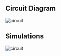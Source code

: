 
## Circuit Diagram

![circuit](https://user-images.githubusercontent.com/94305490/144299123-c3373403-ebfe-46a9-a513-9caa222c3bf8.png)


## Simulations


![circuit](https://user-images.githubusercontent.com/94305490/144299123-c3373403-ebfe-46a9-a513-9caa222c3bf8.png)
